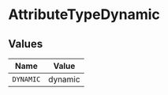 # AttributeTypeDynamic


## Values

| Name      | Value     |
| --------- | --------- |
| `DYNAMIC` | dynamic   |